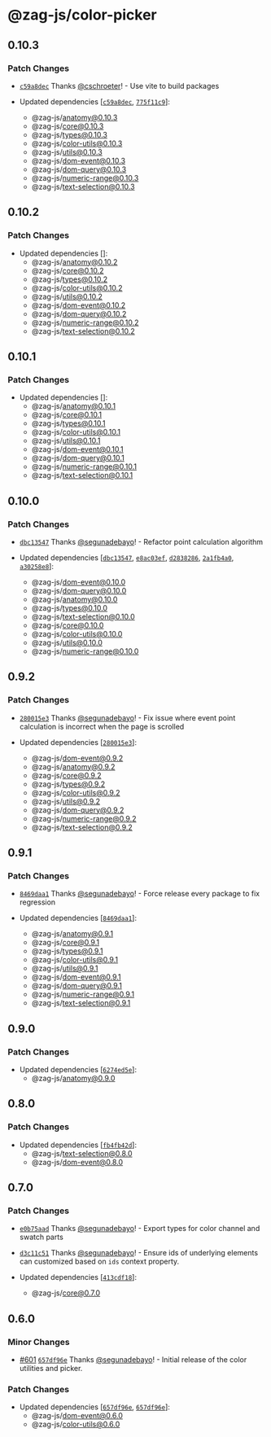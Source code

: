 # @zag-js/color-picker

## 0.10.3

### Patch Changes

- [`c59a8dec`](https://github.com/chakra-ui/zag/commit/c59a8dec15ab57d218823bfe7af6d723972be6c7) Thanks
  [@cschroeter](https://github.com/cschroeter)! - Use vite to build packages

- Updated dependencies [[`c59a8dec`](https://github.com/chakra-ui/zag/commit/c59a8dec15ab57d218823bfe7af6d723972be6c7),
  [`775f11c9`](https://github.com/chakra-ui/zag/commit/775f11c96759197fcbad14b5b8a0fbde095efc55)]:
  - @zag-js/anatomy@0.10.3
  - @zag-js/core@0.10.3
  - @zag-js/types@0.10.3
  - @zag-js/color-utils@0.10.3
  - @zag-js/utils@0.10.3
  - @zag-js/dom-event@0.10.3
  - @zag-js/dom-query@0.10.3
  - @zag-js/numeric-range@0.10.3
  - @zag-js/text-selection@0.10.3

## 0.10.2

### Patch Changes

- Updated dependencies []:
  - @zag-js/anatomy@0.10.2
  - @zag-js/core@0.10.2
  - @zag-js/types@0.10.2
  - @zag-js/color-utils@0.10.2
  - @zag-js/utils@0.10.2
  - @zag-js/dom-event@0.10.2
  - @zag-js/dom-query@0.10.2
  - @zag-js/numeric-range@0.10.2
  - @zag-js/text-selection@0.10.2

## 0.10.1

### Patch Changes

- Updated dependencies []:
  - @zag-js/anatomy@0.10.1
  - @zag-js/core@0.10.1
  - @zag-js/types@0.10.1
  - @zag-js/color-utils@0.10.1
  - @zag-js/utils@0.10.1
  - @zag-js/dom-event@0.10.1
  - @zag-js/dom-query@0.10.1
  - @zag-js/numeric-range@0.10.1
  - @zag-js/text-selection@0.10.1

## 0.10.0

### Patch Changes

- [`dbc13547`](https://github.com/chakra-ui/zag/commit/dbc13547deeef869640f637f3c0affab8fb82c17) Thanks
  [@segunadebayo](https://github.com/segunadebayo)! - Refactor point calculation algorithm

- Updated dependencies [[`dbc13547`](https://github.com/chakra-ui/zag/commit/dbc13547deeef869640f637f3c0affab8fb82c17),
  [`e8ac03ef`](https://github.com/chakra-ui/zag/commit/e8ac03ef4b820773a5875db861735e2aac8f29da),
  [`d2838286`](https://github.com/chakra-ui/zag/commit/d2838286fc13acae3f0818653d5feee982703f23),
  [`2a1fb4a0`](https://github.com/chakra-ui/zag/commit/2a1fb4a0740e6ad8e2902265e14597f087007675),
  [`a30258e8`](https://github.com/chakra-ui/zag/commit/a30258e8137bfba5811471919e463b79039848b6)]:
  - @zag-js/dom-event@0.10.0
  - @zag-js/dom-query@0.10.0
  - @zag-js/anatomy@0.10.0
  - @zag-js/types@0.10.0
  - @zag-js/text-selection@0.10.0
  - @zag-js/core@0.10.0
  - @zag-js/color-utils@0.10.0
  - @zag-js/utils@0.10.0
  - @zag-js/numeric-range@0.10.0

## 0.9.2

### Patch Changes

- [`280015e3`](https://github.com/chakra-ui/zag/commit/280015e36539f23731cba09a28e1371d5760b8b4) Thanks
  [@segunadebayo](https://github.com/segunadebayo)! - Fix issue where event point calculation is incorrect when the page
  is scrolled

- Updated dependencies [[`280015e3`](https://github.com/chakra-ui/zag/commit/280015e36539f23731cba09a28e1371d5760b8b4)]:
  - @zag-js/dom-event@0.9.2
  - @zag-js/anatomy@0.9.2
  - @zag-js/core@0.9.2
  - @zag-js/types@0.9.2
  - @zag-js/color-utils@0.9.2
  - @zag-js/utils@0.9.2
  - @zag-js/dom-query@0.9.2
  - @zag-js/numeric-range@0.9.2
  - @zag-js/text-selection@0.9.2

## 0.9.1

### Patch Changes

- [`8469daa1`](https://github.com/chakra-ui/zag/commit/8469daa15fd7f2c0a80869a8715b0342bd3c355f) Thanks
  [@segunadebayo](https://github.com/segunadebayo)! - Force release every package to fix regression

- Updated dependencies [[`8469daa1`](https://github.com/chakra-ui/zag/commit/8469daa15fd7f2c0a80869a8715b0342bd3c355f)]:
  - @zag-js/anatomy@0.9.1
  - @zag-js/core@0.9.1
  - @zag-js/types@0.9.1
  - @zag-js/color-utils@0.9.1
  - @zag-js/utils@0.9.1
  - @zag-js/dom-event@0.9.1
  - @zag-js/dom-query@0.9.1
  - @zag-js/numeric-range@0.9.1
  - @zag-js/text-selection@0.9.1

## 0.9.0

### Patch Changes

- Updated dependencies [[`6274ed5e`](https://github.com/chakra-ui/zag/commit/6274ed5e460400ef7038d2b3b6c1f0ce679ca649)]:
  - @zag-js/anatomy@0.9.0

## 0.8.0

### Patch Changes

- Updated dependencies [[`fb4fb42d`](https://github.com/chakra-ui/zag/commit/fb4fb42d8aacc5844945dd7b1bd27b94c978ca4e)]:
  - @zag-js/text-selection@0.8.0
  - @zag-js/dom-event@0.8.0

## 0.7.0

### Patch Changes

- [`e0b75aad`](https://github.com/chakra-ui/zag/commit/e0b75aad7a4ac4035e55f2ac060f6a86293b9252) Thanks
  [@segunadebayo](https://github.com/segunadebayo)! - Export types for color channel and swatch parts

- [`d3c11c51`](https://github.com/chakra-ui/zag/commit/d3c11c510dedda6d86159ed7e5736d9e7083c028) Thanks
  [@segunadebayo](https://github.com/segunadebayo)! - Ensure ids of underlying elements can customized based on `ids`
  context property.

- Updated dependencies [[`413cdf18`](https://github.com/chakra-ui/zag/commit/413cdf180f718469c9c8b879a43aa4501d1ae59c)]:
  - @zag-js/core@0.7.0

## 0.6.0

### Minor Changes

- [#601](https://github.com/chakra-ui/zag/pull/601)
  [`657df96e`](https://github.com/chakra-ui/zag/commit/657df96e0fbc59dcab8d06eb90105519d32b527f) Thanks
  [@segunadebayo](https://github.com/segunadebayo)! - Initial release of the color utilities and picker.

### Patch Changes

- Updated dependencies [[`657df96e`](https://github.com/chakra-ui/zag/commit/657df96e0fbc59dcab8d06eb90105519d32b527f),
  [`657df96e`](https://github.com/chakra-ui/zag/commit/657df96e0fbc59dcab8d06eb90105519d32b527f)]:
  - @zag-js/dom-event@0.6.0
  - @zag-js/color-utils@0.6.0
